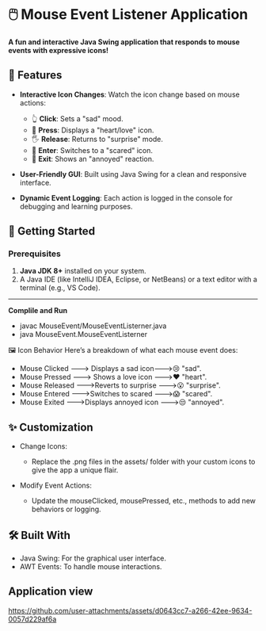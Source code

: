 # 🖱️ Mouse Event Listener Application  

**A fun and interactive Java Swing application that responds to mouse events with expressive icons!**

## 🌟 Features  

- **Interactive Icon Changes**: Watch the icon change based on mouse actions:
  - 👆 **Click**: Sets a "sad" mood.  
  - 🤲 **Press**: Displays a "heart/love" icon.  
  - 🖐️ **Release**: Returns to "surprise" mode.  
  - 🚪 **Enter**: Switches to a "scared" icon.  
  - 🚶 **Exit**: Shows an "annoyed" reaction.  

- **User-Friendly GUI**: Built using Java Swing for a clean and responsive interface.

- **Dynamic Event Logging**: Each action is logged in the console for debugging and learning purposes.

## 🚀 Getting Started  

### Prerequisites  

1. **Java JDK 8+** installed on your system.
2. A Java IDE (like IntelliJ IDEA, Eclipse, or NetBeans) or a text editor with a terminal (e.g., VS Code).

---

**Complile and Run**
- javac MouseEvent/MouseEventListerner.java
- java MouseEvent.MouseEventListerner

🖼️ Icon Behavior
Here’s a breakdown of what each mouse event does:

- Mouse Clicked	---> Displays a sad icon--->😢 "sad".
- Mouse Pressed --->	Shows a love icon	--->❤️ "heart".
- Mouse Released --->Reverts to surprise	--->😮 "surprise".
- Mouse Entered	--->Switches to scared --->😱 "scared".
- Mouse Exited --->Displays annoyed icon --->😒 "annoyed".

## ✨ Customization
- Change Icons:
    - Replace the .png files in the assets/ folder with your custom icons to give the app a unique flair.

- Modify Event Actions:
     - Update the mouseClicked, mousePressed, etc., methods to add new behaviors or logging.

## 🛠️ Built With
- Java Swing: For the graphical user interface.
- AWT Events: To handle mouse interactions.

## Application view

https://github.com/user-attachments/assets/d0643cc7-a266-42ee-9634-0057d229af6a


